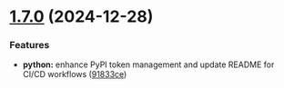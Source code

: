 # [1.7.0](https://github.com/felipepimentel/daggerverse/compare/python/v1.6.0...python/v1.7.0) (2024-12-28)


### Features

* **python:** enhance PyPI token management and update README for CI/CD workflows ([91833ce](https://github.com/felipepimentel/daggerverse/commit/91833ce78a55e383b3eb071f30cc575a48c0e247))
